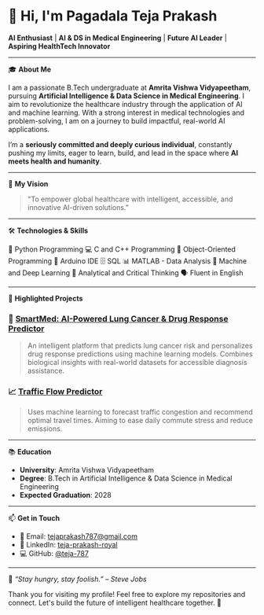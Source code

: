 # 👋 Hi, I'm **Pagadala Teja Prakash**

**AI Enthusiast** | **AI & DS in Medical Engineering** | **Future AI Leader** | **Aspiring HealthTech Innovator**

---

🎓 **About Me**

I am a passionate B.Tech undergraduate at **Amrita Vishwa Vidyapeetham**, pursuing **Artificial Intelligence & Data Science in Medical Engineering**. I aim to revolutionize the healthcare industry through the application of AI and machine learning. With a strong interest in medical technologies and problem-solving, I am on a journey to build impactful, real-world AI applications.

I’m a **seriously committed and deeply curious individual**, constantly pushing my limits, eager to learn, build, and lead in the space where **AI meets health and humanity**.

---

🚀 **My Vision**

> "To empower global healthcare with intelligent, accessible, and innovative AI-driven solutions."

---

🛠️ **Technologies & Skills**

🐍 Python Programming
💻 C and C++ Programming
🔹 Object-Oriented Programming
🔌 Arduino IDE
🗄️ SQL
📊 MATLAB - Data Analysis
🤖 Machine and Deep Learning
🧠 Analytical and Critical Thinking
🗣️ Fluent in English

---

📂 **Highlighted Projects**

### 🔬 [SmartMed: AI-Powered Lung Cancer & Drug Response Predictor](https://github.com/teja-787/SmartMed-AI)

> An intelligent platform that predicts lung cancer risk and personalizes drug response predictions using machine learning models. Combines biological insights with real-world datasets for accessible diagnosis assistance.

###

### 📈 [Traffic Flow Predictor](https://github.com/teja-787/traffic-flow-prediction)

> Uses machine learning to forecast traffic congestion and recommend optimal travel times. Aiming to ease daily commute stress and reduce emissions.

---

📚 **Education**

- **University**: Amrita Vishwa Vidyapeetham
- **Degree**: B.Tech in Artificial Intelligence & Data Science in Medical Engineering
- **Expected Graduation**: 2028

---

📫 **Get in Touch**

- 📧 Email: [tejaprakash787@gmail.com](mailto\:tejaprakash787@gmail.com)
- 💼 LinkedIn: [teja-prakash-royal](https://in.linkedin.com/in/teja-prakash-royal-a765a832b)
- 💻 GitHub: [@teja-787](https://github.com/teja-787)

---

🌟 *“Stay hungry, stay foolish.” – Steve Jobs*

Thank you for visiting my profile! Feel free to explore my repositories and connect. Let's build the future of intelligent healthcare together. 🚀

